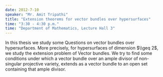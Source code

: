 ```yaml
---
date: 2012-7-10
speaker: "Mr. Amit Tripathi"
title: "Extension theorems for vector bundles over hypersurfaces"
time: "3:30 - 4:30 p.m." 
time: "Department of Mathematics, Lecture Hall 3"
---
```

In this thesis we study some Questions on vector bundles over
hypersurfaces. More precisely, for hypersurfaces of dimension $\\geq 2$, we
study the extension problem of Vector bundles. We try to find some
conditions under which a vector bundle over an ample divisor of
non-singular projective variety, extends as a vector bundle to an open set
containing that ample divisor.
